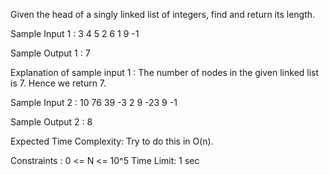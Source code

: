 Given the head of a singly linked list of integers, find and return its length.

Sample Input 1 :
3 4 5 2 6 1 9 -1


Sample Output 1 :
7


Explanation of sample input 1 :
The number of nodes in the given linked list is 7.
Hence we return 7.


Sample Input 2 :
10 76 39 -3 2 9 -23 9 -1

Sample Output 2 :
8


Expected Time Complexity:
Try to do this in O(n).


 Constraints :
0 <= N <= 10^5
Time Limit: 1 sec